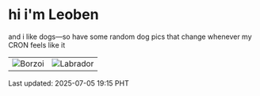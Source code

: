 # hi i'm Leoben

and i like dogs—so have some random dog pics that change whenever my CRON feels like it

|  |  |
|--------|----------|
| ![Borzoi](https://random-dog-vercel.vercel.app/api/random-borzoi?v=1751714108) | ![Labrador](https://random-dog-vercel.vercel.app/api/random-labrador?v=1751714108) |

Last updated: 2025-07-05 19:15 PHT
